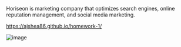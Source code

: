 

Horiseon is marketing company that optimizes search engines, online reputation management, and social media marketing. 


https://ajshea86.github.io/homework-1/


![image](https://user-images.githubusercontent.com/97988155/152470720-54d2e801-ee10-4a81-96dc-3170981f9575.png)
